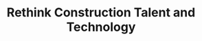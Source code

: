 ---
layout: interior
title: Rethink Construction Talent and Technology
speaker: Chris Callen
permalink: chris-callen
image: img/20160413/chris_callen.jpg
event: 20160413
video: DJVWmyGZ0sY
favorite: My favorite thing about Wichita is the people. I have been all over the world and these are the most energetic, caring, and passionate people I have ever met.
about: Growing up, Chris Callen wanted little to do with the family construction business. As he grew up, Chris focused his education and career efforts in information technology. Little did he know, but his experiences with his father and mother in the company were leaving an impression on him. A year out of college, and this attraction to construction was fully realized. Joining the family business full-time in 2013, Chris has set out to ‘ding the universe’ with two key initiatives — the immersive application to technology to construction, and the perception shift to construction being a sought-after profession.
twitter: concretecallen
facebook: 
instagram: 
linkedin: 
website: 
email: ccallen@bpc.build
telephone: 
---